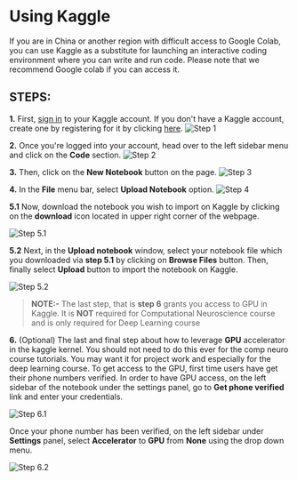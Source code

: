 # Using Kaggle

If you are in China or another region with difficult 
access to Google Colab, you can use Kaggle as a substitute for launching an interactive coding environment where you can write and run code. Please note that we recommend Google colab if you can access it.

## STEPS:
**1.** First, [sign in](https://www.kaggle.com/account/login) to your Kaggle account. If you don't have a Kaggle account, create one by registering for it by clicking [here](https://www.kaggle.com/account/login?phase=startRegisterTab&returnUrl=%2F).
![Step 1](../static/kaggle_step1.png)

**2.** Once you're logged into your account, head over to the left sidebar menu and click on the **Code** section. 
![Step 2](../static/kaggle_step2.png)

**3.** Then, click on the **New Notebook** button on the page.
![Step 3](../static/kaggle_step3.png)

**4.** In the **File** menu bar, select **Upload Notebook** option.
![Step 4](../static/kaggle_step4.png)

**5.1** Now, download the notebook you wish to import on Kaggle by clicking on the **download** icon located in upper right corner of the webpage.

![Step 5.1](../static/kaggle_step5.1.png)

**5.2** Next, in the **Upload notebook** window, select your  notebook file which you downloaded via **step 5.1** by clicking on **Browse Files** button. Then, finally select **Upload** button to import the notebook on Kaggle.

![Step 5.2](../static/kaggle_step5.2.png)

>**NOTE:-** The last step, that is **step 6** grants you access to GPU in Kaggle. It is **NOT** required for Computational Neuroscience course and is only required for Deep Learning course

**6.** (Optional) The last and final step about how to leverage **GPU** accelerator in the kaggle kernel. You should not need to do this ever for the comp neuro course tutorials. You may want it for project work and especially for the deep learning course. To get access to the GPU, first time users have get their phone numbers verified. In order to have GPU access, on the left sidebar of the notebook under the settings panel, go to **Get phone verified** link and enter your credentials.

![Step 6.1](../static/kaggle_step6_1.png)

Once your phone number has been verified, on the left sidebar under **Settings** panel, select **Accelerator** to **GPU** from **None** using the drop down menu.

![Step 6.2](../static/kaggle_step6_2.png)

